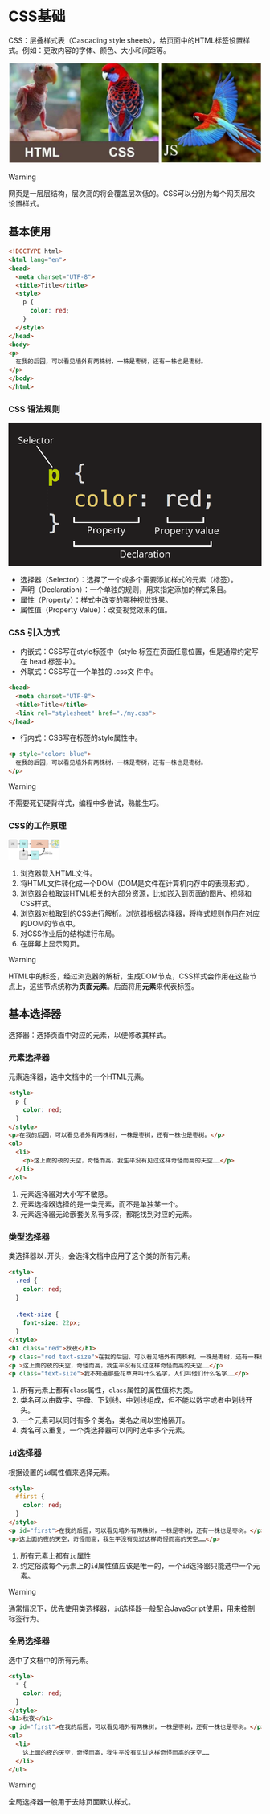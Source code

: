 # CSS基础

CSS：层叠样式表（Cascading style sheets），给页面中的HTML标签设置样式。例如：更改内容的字体、颜色、大小和间距等。

<img src="https://raw.githubusercontent.com/hughxusu/lesson-web/develop/images/a-introduce/pSRy1b9.jpg" style="zoom:67%;" />

> [!warning]
>
> 网页是一层层结构，层次高的将会覆盖层次低的。CSS可以分别为每个网页层次设置样式。

## 基本使用

```html
<!DOCTYPE html>
<html lang="en">
<head>
  <meta charset="UTF-8">
  <title>Title</title>
  <style>
    p {
      color: red;
    }
  </style>
</head>
<body>
<p>
  在我的后园，可以看见墙外有两株树，一株是枣树，还有一株也是枣树。
</p>
</body>
</html>
```

### CSS 语法规则

<img src="https://raw.githubusercontent.com/hughxusu/lesson-web/develop/images/c-css/css-declaration-small.png" style="zoom: 65%;" />

* 选择器（Selector）：选择了一个或多个需要添加样式的元素（标签）。
* 声明（Declaration）：一个单独的规则，用来指定添加的样式条目。
* 属性（Property）：样式中改变的哪种视觉效果。
* 属性值（Property Value）：改变视觉效果的值。

### CSS 引入方式

* 内嵌式：CSS写在style标签中（style 标签在页面任意位置，但是通常约定写在 head 标签中）。
* 外联式：CSS写在一个单独的 .css文 件中。

```html
<head>
  <meta charset="UTF-8">
  <title>Title</title>
  <link rel="stylesheet" href="./my.css">
</head>
```

* 行内式：CSS写在标签的style属性中。

```html
<p style="color: blue">
  在我的后园，可以看见墙外有两株树，一株是枣树，还有一株也是枣树。
</p>
```

> [!warning]
>
> 不需要死记硬背样式，编程中多尝试，熟能生巧。

### CSS的工作原理

<img src="https://raw.githubusercontent.com/hughxusu/lesson-web/develop/images/c-css/rendering.svg" style="zoom: 10%;" />

1. 浏览器载入HTML文件。
2. 将HTML文件转化成一个DOM（DOM是文件在计算机内存中的表现形式）。
3. 浏览器会拉取该HTML相关的大部分资源，比如嵌入到页面的图片、视频和CSS样式。
4. 浏览器对拉取到的CSS进行解析。浏览器根据选择器，将样式规则作用在对应的DOM的节点中。
5. 对CSS作业后的结构进行布局。
6. 在屏幕上显示网页。

> [!warning]
>
> HTML中的标签，经过浏览器的解析，生成DOM节点，CSS样式会作用在这些节点上，这些节点统称为**页面元素**。后面将用**元素**来代表标签。

## 基本选择器

选择器：选择页面中对应的元素，以便修改其样式。

### 元素选择器

元素选择器，选中文档中的一个HTML元素。

```html
<style>
  p {
    color: red;
  }
</style>
<p>在我的后园，可以看见墙外有两株树，一株是枣树，还有一株也是枣树。</p>
<ol>
  <li>
    <p>这上面的夜的天空，奇怪而高，我生平没有见过这样奇怪而高的天空……</p>
  </li>
</ol>
```

1. 元素选择器对大小写不敏感。
2. 元素选择器选择的是一类元素，而不是单独某一个。
3. 元素选择器无论嵌套关系有多深，都能找到对应的元素。

### 类型选择器

类选择器以`.`开头，会选择文档中应用了这个类的所有元素。

```html
<style>
  .red {
    color: red;
  }

  .text-size {
    font-size: 22px;
  }
</style>
<h1 class="red">秋夜</h1>
<p class="red text-size">在我的后园，可以看见墙外有两株树，一株是枣树，还有一株也是枣树。</p>
<p >这上面的夜的天空，奇怪而高，我生平没有见过这样奇怪而高的天空……</p>
<p class="text-size">我不知道那些花草真叫什么名字，人们叫他们什么名字……</p>
```

1. 所有元素上都有`class`属性，`class`属性的属性值称为类。
2. 类名可以由数字、字母、下划线、中划线组成，但不能以数字或者中划线开头。
3. 一个元素可以同时有多个类名，类名之间以空格隔开。
4. 类名可以重复，一个类选择器可以同时选中多个元素。

### `id`选择器

根据设置的`id`属性值来选择元素。

```html
<style>
  #first {
    color: red;
  }
</style>
<p id="first">在我的后园，可以看见墙外有两株树，一株是枣树，还有一株也是枣树。</p>
<p>这上面的夜的天空，奇怪而高，我生平没有见过这样奇怪而高的天空……</p>
```

1. 所有元素上都有`id`属性
2. 约定俗成每个元素上的`id`属性值应该是唯一的，一个`id`选择器只能选中一个元素。

> [!warning]
>
> 通常情况下，优先使用类选择器，`id`选择器一般配合JavaScript使用，用来控制标签行为。

### 全局选择器

选中了文档中的所有元素。

```html
<style>
  * {
    color: red;
  }
</style>
<h1>秋夜</h1>
<p id="first">在我的后园，可以看见墙外有两株树，一株是枣树，还有一株也是枣树。</p>
<ul>
  <li>
    这上面的夜的天空，奇怪而高，我生平没有见过这样奇怪而高的天空……
  </li>
</ul>
```

> [!warning]
>
> 全局选择器一般用于去除页面默认样式。
